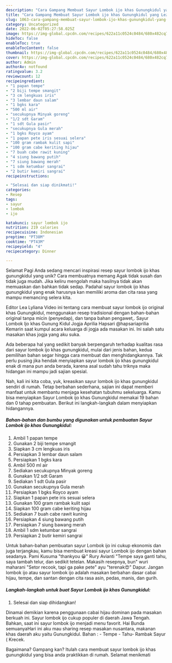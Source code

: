 ```yaml
---
description: "Cara Gampang Membuat Sayur Lombok ijo khas Gunungkidul yang Lezat Sekali, Lezat"
title: "Cara Gampang Membuat Sayur Lombok ijo khas Gunungkidul yang Lezat Sekali, Lezat"
slug: 1063-cara-gampang-membuat-sayur-lombok-ijo-khas-gunungkidul-yang-lezat-sekali-lezat
category: Uncategorized
date: 2022-06-02T05:27:58.025Z
image: https://img-global.cpcdn.com/recipes/622a11c0524c0484/680x482cq70/sayur-lombok-ijo-khas-gunungkidul-foto-resep-utama.jpg
hideToc: false
enableToc: true
enableTocContent: false
thumbnail: https://img-global.cpcdn.com/recipes/622a11c0524c0484/680x482cq70/sayur-lombok-ijo-khas-gunungkidul-foto-resep-utama.jpg
cover: https://img-global.cpcdn.com/recipes/622a11c0524c0484/680x482cq70/sayur-lombok-ijo-khas-gunungkidul-foto-resep-utama.jpg
author: Admin
authorAv: notfound
ratingvalue: 3.2
reviewcount: 12
recipeingredient:
- "1 papan tempe"
- "2 biji tempe smangit"
- "3 cm lengkuas iris"
- "3 lembar daun salam"
- "1 bgks kara"
- "500 ml air"
- "secukupnya Minyak goreng"
- "1/2 sdt Garam"
- "1 sdt Gula pasir"
- "secukupnya Gula merah"
- "1 bgks Royco ayam"
- "1 papan pete iris sesuai selera"
- "100 gram rambak kulit sapi"
- "100 gram cabe keriting hijau"
- "7 buah cabe rawit kuning"
- "4 siung bawang putih"
- "7 siung bawang merah"
- "1 sdm ketumbar sangrai"
- "2 butir kemiri sangrai"
recipeinstructions:

- "Selesai dan siap dinikmati!"
categories:
- Resep
tags:
- sayur
- lombok
- ijo

katakunci: sayur lombok ijo 
nutrition: 219 calories
recipecuisine: Indonesian
preptime: "PT38M"
cooktime: "PT43M"
recipeyield: "4"
recipecategory: Dinner

---
```



Selamat Pagi Anda sedang mencari inspirasi resep sayur lombok ijo khas gunungkidul yang unik? Cara membuatnya memang Agak tidak susah dan tidak juga mudah. Jika keliru mengolah maka hasilnya tidak akan memuaskan dan bahkan tidak sedap. Padahal sayur lombok ijo khas gunungkidul yang enak harusnya kan memiliki aroma dan cita rasa yang mampu memancing selera kita.


Editor Lea Lyliana Video ini tentang cara membuat sayur lombok ijo original khas Gunungkidul, menggunakan resep tradisional dengan bahan-bahan original tanpa micin (penyedap), dan tanpa bahan pengawet,. Sayur Lombok Ijo khas Gunung Kidul Jogja Aprilia Hapsari @hapsariaprilia Kemarin saat kumpul acara keluarga di jogja ada masakan ini. Ini salah satu masakan khas jogja yang aku suka.

Ada beberapa hal yang sedikit banyak berpengaruh terhadap kualitas rasa dari sayur lombok ijo khas gunungkidul, mulai dari jenis bahan, kedua pemilihan bahan segar hingga cara membuat dan menghidangkannya. Tak perlu pusing jika hendak menyiapkan sayur lombok ijo khas gunungkidul enak di mana pun anda berada, karena asal sudah tahu triknya maka hidangan ini mampu jadi sajian spesial.


Nah, kali ini kita coba, yuk, kreasikan sayur lombok ijo khas gunungkidul sendiri di rumah. Tetap berbahan sederhana, sajian ini dapat memberi manfaat untuk membantu menjaga kesehatan tubuhmu sekeluarga. Kamu bisa menyiapkan Sayur Lombok ijo khas Gunungkidul memakai 19 bahan dan 0 tahap pembuatan. Berikut ini langkah-langkah dalam menyiapkan hidangannya.

<!--inarticleads1-->

##### Bahan-bahan dan bumbu yang digunakan untuk pembuatan Sayur Lombok ijo khas Gunungkidul:

1. Ambil 1 papan tempe
1. Gunakan 2 biji tempe smangit
1. Siapkan 3 cm lengkuas iris
1. Persiapkan 3 lembar daun salam
1. Persiapkan 1 bgks kara
1. Ambil 500 ml air
1. Sediakan secukupnya Minyak goreng
1. Gunakan 1/2 sdt Garam
1. Sediakan 1 sdt Gula pasir
1. Gunakan secukupnya Gula merah
1. Persiapkan 1 bgks Royco ayam
1. Siapkan 1 papan pete iris sesuai selera
1. Gunakan 100 gram rambak kulit sapi
1. Siapkan 100 gram cabe keriting hijau
1. Sediakan 7 buah cabe rawit kuning
1. Persiapkan 4 siung bawang putih
1. Persiapkan 7 siung bawang merah
1. Ambil 1 sdm ketumbar sangrai
1. Persiapkan 2 butir kemiri sangrai


Untuk bahan-bahan pembuatan sayur Lombok ijo ini cukup ekonomis dan juga terjangkau, kamu bisa membuat kreasi sayur Lombok ijo dengan bahan seadanya. Pami Kusuma &#34;thankyou 😀&#34; Rury Avianti &#34;Tempe saya ganti tahu, saya tambah telur, dan sedikit tetelan. Makasih resepnya, bun&#34; wuri maharani &#34;Setor recook, tapi ga pake pete&#34; ayu &#34;terenak😍&#34; Dapur. Jangan lombok ijo atau sayur lombok ijo adalah masakan berbahan dasar cabai hijau, tempe, dan santan dengan cita rasa asin, pedas, manis, dan gurih. 

<!--inarticleads2-->

##### Langkah-langkah untuk buat Sayur Lombok ijo khas Gunungkidul:


1. Selesai dan siap dihidangkan!

Dinamai demikian karena penggunaan cabai hijau dominan pada masakan berkuah ini. Sayur lombok ijo cukup populer di daerah Jawa Tengah. Bahkan, saat ini sayur lombok ijo menjadi menu favorit. Hai Bunda semuanyaHari ini aku mau sharing resep masakan nusantara, makanan khas daerah aku yaitu Gunungkidul. Bahan : - Tempe - Tahu- Rambak Sayur ( Krecek. 

Bagaimana? Gampang kan? Itulah cara membuat sayur lombok ijo khas gunungkidul yang bisa anda praktikkan di rumah. Selamat menikmati
